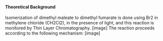 #### Theoretical Background
Isomerization of dimethyl maleate to dimethyl fumarate is done using Br2 in methylene chloride (CH2Cl2), in the presence of light, and this reaction is monitored by Thin Layer Chromatography.
[image]
The reaction proceeds according to the following mechanism:
[image]